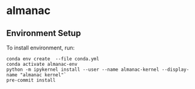 # almanac

## Environment Setup
To install environment, run:
```
conda env create  --file conda.yml
conda activate almanac-env
python -m ipykernel install --user --name almanac-kernel --display-name "almanac kernel"`
pre-commit install
```